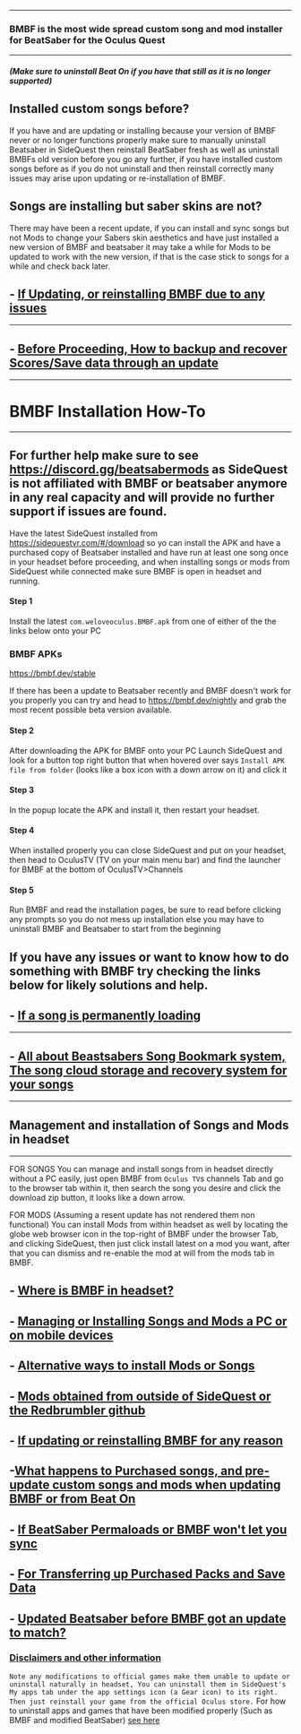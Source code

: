 ----
### BMBF is the most wide spread custom song and mod installer for BeatSaber for the Oculus Quest

----

##### (Make sure to uninstall Beat On if you have that still as it is no longer supported)

## Installed custom songs before?

If you have and are updating or installing because your version of BMBF never or no longer functions properly make sure to manually uninstall Beatsaber in SideQuest then reinstall BeatSaber fresh as well as uninstall BMBFs old version before you go any further, if you have installed custom songs before as if you do not uninstall and then reinstall correctly many issues may arise upon updating or re-installation of BMBF.

## Songs are installing but saber skins are not?

There may have been a recent update, if you can install and sync songs but not Mods to change your Sabers skin aesthetics and have just installed a new version of BMBF and beatsaber it may take a while for Mods to be updated to work with the new version, if that is the case stick to songs for a while and check back later.

## - [If Updating, or reinstalling BMBF due to any issues](https://github.com/the-expanse/SideQuest/wiki/If-updating-or-reinstalling-BMBF-due-to-issues)
----
## - [Before Proceeding, How to backup and recover Scores/Save data through an update](https://github.com/the-expanse/SideQuest/wiki/Before-installing-or-updating-BMBF,-Backup-creation-of-Game-data-and-Scores)
----

# BMBF Installation How-To
----

## For further help make sure to see https://discord.gg/beatsabermods as SideQuest is not affiliated with BMBF or beatsaber anymore in any real capacity and will provide no further support if issues are found.

Have the latest SideQuest installed from
https://sidequestvr.com/#/download so yo can install the APK and have a purchased copy of Beatsaber installed and have run at least one song once in your headset before proceeding, and when installing songs or mods from SideQuest while connected make sure BMBF is open in headset and running.

#### Step 1
Install the latest `com.weloveoculus.BMBF.apk` from one of either of the the links below onto your PC

### BMBF APKs

https://bmbf.dev/stable

If there has been a update to Beatsaber recently and BMBF doesn't work for you properly you can try and head to 
https://bmbf.dev/nightly and grab the most recent possible beta version available.

#### Step 2

After downloading the APK for BMBF onto your PC Launch SideQuest and look for a button top right button that when hovered over says `Install APK file from folder` (looks like a box icon with a down arrow on it) and click it

#### Step 3

In the popup locate the APK and install it, then restart your headset.

#### Step 4

When installed properly you can close SideQuest and put on your headset, then head to OculusTV (TV on your main menu bar) and find the launcher for BMBF at the bottom of OculusTV>Channels

#### Step 5

Run BMBF and read the installation pages, be sure to read before clicking any prompts so you do not mess up installation else you may have to uninstall BMBF and Beatsaber to start from the beginning

If you have any issues or want to know how to do something with BMBF try checking the links below for likely solutions and help.
----

## - [If a song is permanently loading](https://github.com/the-expanse/SideQuest/wiki/A-custom-BMBF-song-is-permanently-loading)

----

## - [All about Beastsabers Song Bookmark system, The song cloud storage and recovery system for your songs](https://github.com/the-expanse/SideQuest/wiki/Song-Bookmark-system,-The-song-cloud-storage-and-recovery-system)
----

## Management and installation of Songs and Mods in headset
----

FOR SONGS
You can manage and install songs from in headset directly without a PC easily, just open BMBF from `Oculus TV`s channels Tab and go to the browser tab within it, then search the song you desire and click the download zip button, it looks like a down arrow.

FOR MODS
(Assuming a resent update has not rendered them non functional) You can install Mods from within headset as well  by locating the globe web browser icon in the top-right of BMBF under the browser Tab, and clicking SideQuest,  then just click install latest on a mod you want, after that you can dismiss and re-enable the mod at will from the mods tab in BMBF.

## - [Where is BMBF in headset?](https://github.com/the-expanse/SideQuest/wiki/Where-do-i-launch-BMBF-in-headset%3F)

## - [Managing or Installing Songs and Mods a PC or on mobile devices](https://github.com/the-expanse/SideQuest/wiki/Managing-or-Installing-Songs-and-Mods-on-a-PC-or-on-mobile-devices)

## - [Alternative ways to install Mods or Songs](https://github.com/the-expanse/SideQuest/wiki/Alternative-ways-to-install-Mods-or-Songs)

## - [Mods obtained from outside of SideQuest or the Redbrumbler github](https://github.com/the-expanse/SideQuest/wiki/About-Mods-obtained-from-outside-of-SideQuest-or-the-Redbrumbler-github)

## - [If updating or reinstalling BMBF for any reason](https://github.com/the-expanse/SideQuest/wiki/If-your-updating,-have-used-BMBF-before-or-have-a-faulty-installation)

## -[What happens to Purchased songs, and pre-update custom songs and mods when updating BMBF or from Beat On](https://github.com/the-expanse/SideQuest/wiki/What-happens-to-old-Purchased,-Custom-songs-and-mods-if-you-are-updating-to-BMBF-from-a-previous-version-or-from-Beat-On)

## - [If BeatSaber Permaloads or BMBF won't let you sync](https://github.com/the-expanse/SideQuest/wiki/If-BeatSaber-Permaloads-or-BMBF-won't-let-you-sync)

## - [For Transferring up Purchased Packs and Save Data](https://github.com/the-expanse/SideQuest/wiki/Transferring-up-Purchased-Packs-and-Save-Data-for-Beatsaber-after-Modding)

## - [Updated Beatsaber before BMBF got an update to match?](https://github.com/the-expanse/SideQuest/wiki/Updating-Beatsaber-before-BMBF-get's-an-update-to-match)

### [Disclaimers and other information](https://github.com/the-expanse/SideQuest/wiki/Disclaimers-and-other-information)

`Note any modifications to official games make them unable to update or uninstall naturally in headset, You can uninstall them in SideQuest's  My apps tab under the app settings icon (a Gear icon) to its right. Then just reinstall your game from the official Oculus store.` 
For how to uninstall apps and games that have been modified properly (Such as BMBF and modified BeatSaber) [see here](https://github.com/the-expanse/SideQuest/wiki/.My-apps-won't-uninstall-what's-wrong%3F#all-about-un-installation-of-applications-or-games)